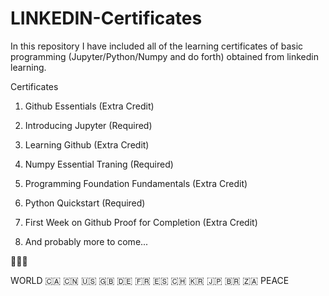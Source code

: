 # LINKEDIN-Certificates
In this repository I have included all of the learning certificates of basic programming (Jupyter/Python/Numpy and do forth) obtained from linkedin learning.

Certificates

1. Github Essentials (Extra Credit)

2. Introducing Jupyter (Required)

3. Learning Github (Extra Credit)

4. Numpy Essential Traning (Required)

5. Programming Foundation Fundamentals (Extra Credit)

6. Python Quickstart (Required)

7. First Week on Github Proof for Completion (Extra Credit)

8. And probably more to come... 

🙏💯🙏 

WORLD 🇨🇦 🇨🇳 🇺🇸 🇬🇧 🇩🇪 🇫🇷 🇪🇸 🇨🇭 🇰🇷 🇯🇵 🇧🇷 🇿🇦 PEACE
